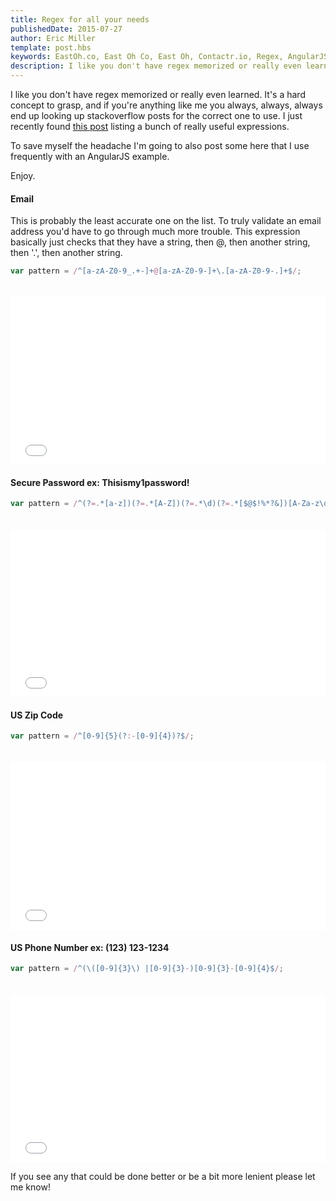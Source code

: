 ```yaml
---
title: Regex for all your needs
publishedDate: 2015-07-27
author: Eric Miller
template: post.hbs
keywords: EastOh.co, East Oh Co, East Oh, Contactr.io, Regex, AngularJS
description: I like you don't have regex memorized or really even learned. It's a hard concept to grasp, and if you're anything like me you always, always, always end up looking up stackoverflow posts for the correct one to use.
---
```

I like you don't have regex memorized or really even learned. It's a hard concept to grasp, and if you're anything like me you always, always, always end up looking up stackoverflow posts for the correct one to use. I just recently found [this post](http://www.geekgumbo.com/2013/03/16/regular-expression-quick-look-up/) listing a bunch of really useful expressions. 

To save myself the headache I'm going to also post some here that I use frequently with an AngularJS example.

Enjoy.

#### Email
This is probably the least accurate one on the list. To truly validate an email address you'd have to go through much more trouble. This expression basically just checks that they have a string, then @, then another string, then '.', then another string.
```js
var pattern = /^[a-zA-Z0-9_.+-]+@[a-zA-Z0-9-]+\.[a-zA-Z0-9-.]+$/;
```
<iframe height='268' scrolling='no' src='//codepen.io/_ericmiller/embed/WvYNyg/?height=268&theme-id=0&default-tab=result' frameborder='no' allowtransparency='true' allowfullscreen='true' style='width: 100%;margin-top:20px;'>See the Pen <a href='http://codepen.io/_ericmiller/pen/WvYNyg/'>Email Address</a> by Eric (<a href='http://codepen.io/_ericmiller'>@_ericmiller</a>) on <a href='http://codepen.io'>CodePen</a>.
</iframe>

#### Secure Password ex: Thisismy1password!
```js
var pattern = /^(?=.*[a-z])(?=.*[A-Z])(?=.*\d)(?=.*[$@$!%*?&])[A-Za-z\d$@$!%*?&]{8,}/;
```
<iframe height='268' scrolling='no' src='//codepen.io/_ericmiller/embed/aOQbYO/?height=268&theme-id=0&default-tab=result' frameborder='no' allowtransparency='true' allowfullscreen='true' style='width: 100%;margin-top:20px;'>See the Pen <a href='http://codepen.io/_ericmiller/pen/aOQbYO/'>Secure Password</a> by Eric (<a href='http://codepen.io/_ericmiller'>@_ericmiller</a>) on <a href='http://codepen.io'>CodePen</a>.
</iframe>

#### US Zip Code
```js
var pattern = /^[0-9]{5}(?:-[0-9]{4})?$/;
```
<iframe height='268' scrolling='no' src='//codepen.io/_ericmiller/embed/GJwRZr/?height=268&theme-id=0&default-tab=result' frameborder='no' allowtransparency='true' allowfullscreen='true' style='width: 100%;margin-top:20px;'>See the Pen <a href='http://codepen.io/_ericmiller/pen/GJwRZr/'>Regex US ZipCode</a> by Eric (<a href='http://codepen.io/_ericmiller'>@_ericmiller</a>) on <a href='http://codepen.io'>CodePen</a>.
</iframe>

#### US Phone Number ex: (123) 123-1234
```js
var pattern = /^(\([0-9]{3}\) |[0-9]{3}-)[0-9]{3}-[0-9]{4}$/;
```
<iframe height='268' scrolling='no' src='//codepen.io/_ericmiller/embed/PqxoJJ/?height=268&theme-id=0&default-tab=result' frameborder='no' allowtransparency='true' allowfullscreen='true' style='width: 100%;margin-top:20px;'>See the Pen <a href='http://codepen.io/_ericmiller/pen/PqxoJJ/'>US Phone Number</a> by Eric (<a href='http://codepen.io/_ericmiller'>@_ericmiller</a>) on <a href='http://codepen.io'>CodePen</a>.
</iframe>


If you see any that could be done better or be a bit more lenient please let me know!
